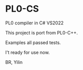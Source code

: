 # PL0-CS
PL0 compiler in C# VS2022

This project is port from PL0-C++.

Examples all passed tests.

I't ready for use now.

BR,
Yilin
